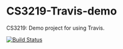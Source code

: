 # CS3219-Travis-demo
CS3219: Demo project for using Travis.

[![Build Status](https://travis-ci.org/huichun66/CS3219-Travis-demo.svg?branch=master)](https://travis-ci.org/huichun66/CS3219-Travis-demo)
